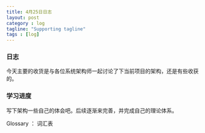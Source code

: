 ```yaml
---
title: 4月25日日志
layout: post
category : log
tagline: "Supporting tagline"
tags : [log]
---
```


### 日志
   今天主要的收货是与各位系统架构师一起讨论了下当前项目的架构，还是有些收获的。
 
### 学习进度
   写下架构一些自己的体会吧。后续逐渐来完善，并完成自己的理论体系。
   
   Glossary ： 词汇表
   
  
  
  
   
